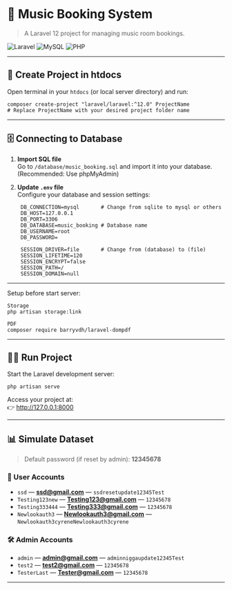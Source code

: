 # 🎵 Music Booking System

> A Laravel 12 project for managing music room bookings.

![Laravel](https://img.shields.io/badge/Laravel-12.x-red?logo=laravel&logoColor=white)
![MySQL](https://img.shields.io/badge/Database-MySQL-blue?logo=mysql&logoColor=white)
![PHP](https://img.shields.io/badge/PHP->=8.2-777bb4?logo=php&logoColor=white)

---

## 🚀 Create Project in htdocs

Open terminal in your `htdocs` (or local server directory) and run:

    composer create-project "laravel/laravel:^12.0" ProjectName
    # Replace ProjectName with your desired project folder name

---

## 🗄 Connecting to Database

1. **Import SQL file**  
   Go to `/database/music_booking.sql` and import it into your database.  
   (Recommended: Use phpMyAdmin)

2. **Update `.env` file**  
   Configure your database and session settings:
   ```
    DB_CONNECTION=mysql       # Change from sqlite to mysql or others
    DB_HOST=127.0.0.1
    DB_PORT=3306
    DB_DATABASE=music_booking # Database name
    DB_USERNAME=root
    DB_PASSWORD=

    SESSION_DRIVER=file       # Change from (database) to (file)
    SESSION_LIFETIME=120
    SESSION_ENCRYPT=false
    SESSION_PATH=/
    SESSION_DOMAIN=null
   ```
---

Setup before start server:

    Storage
    php artisan storage:link

    PDF
    composer require barryvdh/laravel-dompdf

---

## 🏃‍♂️ Run Project

Start the Laravel development server:

    php artisan serve

Access your project at:  
👉 http://127.0.0.1:8000

---

## 📊 Simulate Dataset

> Default password (if reset by admin): **12345678**

### 👤 User Accounts
- `ssd` — **ssd@gmail.com** — `ssdresetupdate12345Test`  
- `Testing123new` — **Testing123@gmail.com** — `12345678`  
- `Testing333444` — **Testing333@gmail.com** — `12345678`
- `Newlookauth3` — **Newlookauth3@gmail.com** — `Newlookauth3cyreneNewlookauth3cyrene`

### 🛠 Admin Accounts
- `admin` — **admin@gmail.com** — `adminniggaupdate12345Test`  
- `test2` — **test2@gmail.com** — `12345678`
- `TesterLast` — **Tester@gmail.com** — `12345678`

---
